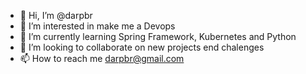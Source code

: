 - 👋 Hi, I’m @darpbr
- 👀 I’m interested in make me a Devops
- 🌱 I’m currently learning Spring Framework, Kubernetes and Python
- 💞️ I’m looking to collaborate on new projects end chalenges
- 📫 How to reach me darpbr@gmail.com

<!---
darpbr/darpbr is a ✨ special ✨ repository because its `README.md` (this file) appears on your GitHub profile.
You can click the Preview link to take a look at your changes.
--->
